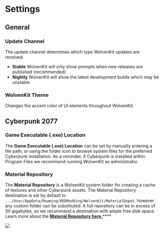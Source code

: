 # Settings

## General

### **Update Channel**

The update channel determines which type WolvenKit updates are received.

* **Stable**    WolvenKit will only show prompts when new releases are published (recommended)
* **Nightly**    WolvenKit will show the latest development builds which may be unstable

### WolvenKit Theme

Changes the accent color of UI elements throughout WolvenKit.

## Cyberpunk 2077

### **Game Executable (.exe) Location**

The **Game Executable (.exe) Location** can be set by manually entering a file path, or using the folder icon to browse system files for the preferred Cyberpunk installation. As a reminder, if Cyberpunk is installed within Program Files we recommend running WolvenKit as administrator.

### **Material Repository**

The **Material Repository** is a WolvenKit system folder for creating a cache of textures and other Cyberpunk assets. The Material Repository destination is set by default to `.../User/AppData/Roaming/REDModding/WolvenKit/MaterialDepot`, however any custom folder can be substituted. A full repository can be in excess of 30 gigabytes, so we recommend a destination with ample free disk space. Learn more about the [**Material Repository here.**](ribbon/tools/material-repository.md)****

![](../.gitbook/assets/8.2\_settings\_example\_generic.png)

##
